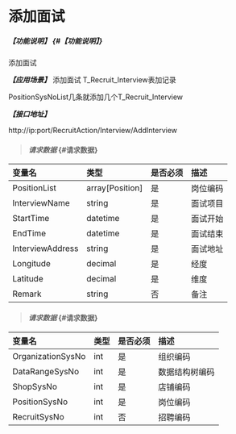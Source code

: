 # 添加面试
##### _【功能说明】_ {#【功能说明】}

添加面试


_**【应用场景】**_
添加面试
T_Recruit_Interview表加记录

PositionSysNoList几条就添加几个T_Recruit_Interview

_**【接口地址】**_

http://ip:port/RecruitAction/Interview/AddInterview

> #### _请求数据_ {#请求数据}

| 变量名 | 类型 | 是否必须 | 描述 |
| :--- | :--- | :--- | :--- |
| PositionList|array[Position] | 是 | 岗位编码 |
| InterviewName| string| 是 |面试项目|
| StartTime| datetime| 是 |面试开始 |
| EndTime| datetime| 是 |面试结束|
| InterviewAddress| string| 是 |面试地址 |
| Longitude| decimal| 是 |经度|
| Latitude| decimal| 是 |维度|
| Remark| string| 否 |备注|


> #### _请求数据_ {#请求数据}

| 变量名 | 类型 | 是否必须 | 描述 |
| :--- | :--- | :--- | :--- |
| OrganizationSysNo|int | 是 | 组织编码 |
| DataRangeSysNo| int | 是 |数据结构树编码|
| ShopSysNo| int | 是 |店铺编码|
| PositionSysNo| int | 是 |岗位编码|
| RecruitSysNo| int| 否 |招聘编码|









